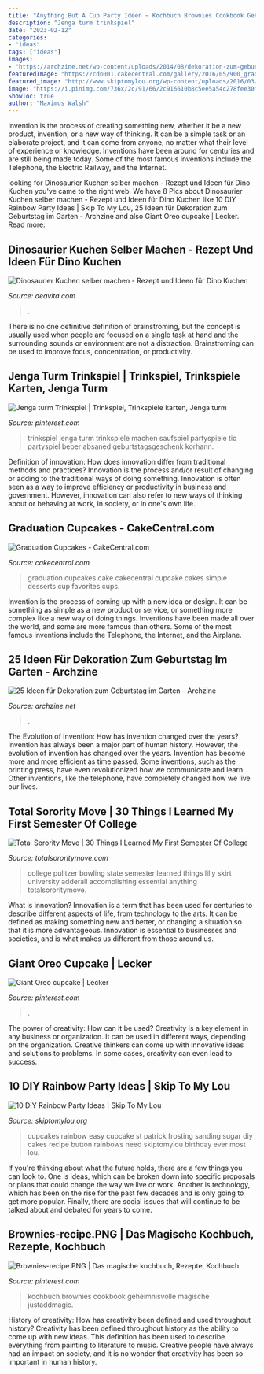 ```yaml
---
title: "Anything But A Cup Party Ideen ~ Kochbuch Brownies Cookbook Geheimnisvolle Magische Justaddmagic"
description: "Jenga turm trinkspiel"
date: "2023-02-12"
categories:
- "ideas"
tags: ["ideas"]
images:
- "https://archzine.net/wp-content/uploads/2014/08/dekoration-zum-geburtstag-rosa-tisch.jpg"
featuredImage: "https://cdn001.cakecentral.com/gallery/2016/05/900_graduation-cupcakes-9349922uI1L.jpeg"
featured_image: "http://www.skiptomylou.org/wp-content/uploads/2016/03/rainbow-cupcakes.jpg"
image: "https://i.pinimg.com/736x/2c/91/66/2c916610b8c5ee5a54c278fee30f29d0.jpg"
ShowToc: true
author: "Maximus Walsh"
---
```



Invention is the process of creating something new, whether it be a new product, invention, or a new way of thinking. It can be a simple task or an elaborate project, and it can come from anyone, no matter what their level of experience or knowledge. Inventions have been around for centuries and are still being made today. Some of the most famous inventions include the Telephone, the Electric Railway, and the Internet.

	

		
looking for Dinosaurier Kuchen selber machen - Rezept und Ideen für Dino Kuchen you've came to the right web. We have 8 Pics about Dinosaurier Kuchen selber machen - Rezept und Ideen für Dino Kuchen like 10 DIY Rainbow Party Ideas | Skip To My Lou, 25 Ideen für Dekoration zum Geburtstag im Garten - Archzine and also Giant Oreo cupcake | Lecker. Read more:
		
    
## Dinosaurier Kuchen Selber Machen - Rezept Und Ideen Für Dino Kuchen

<img loading=lazy src="https://deavita.com/wp-content/uploads/2018/11/dinosaurier-torte-cupcakes-geburtstag-dekorieren-spielzeuge-geburtstagskerzen.jpg" onerror="this.onerror=null;this.src='https://tse2.mm.bing.net/th?id=OIP.phpQnSxsuAsHVRssqZESwQHaLJ&amp;pid=15.1';" alt="Dinosaurier Kuchen selber machen - Rezept und Ideen für Dino Kuchen">

_Source: deavita.com_

>. 

	

There is no one definitive definition of brainstroming, but the concept is usually used when people are focused on a single task at hand and the surrounding sounds or environment are not a distraction. Brainstroming can be used to improve focus, concentration, or productivity.

    
## Jenga Turm Trinkspiel | Trinkspiel, Trinkspiele Karten, Jenga Turm

<img loading=lazy src="https://i.pinimg.com/736x/35/98/67/359867850597a52ea5b73129e6983178.jpg" onerror="this.onerror=null;this.src='https://tse4.mm.bing.net/th?id=OIP.WpB8_H0Pf2Tn0zc3J6HsqQHaNK&amp;pid=15.1';" alt="Jenga turm Trinkspiel | Trinkspiel, Trinkspiele karten, Jenga turm">

_Source: pinterest.com_

>trinkspiel jenga turm trinkspiele machen saufspiel partyspiele tic partyspiel beber absaned geburtstagsgeschenk korhann. 

	

Definition of innovation: How does innovation differ from traditional methods and practices?
Innovation is the process and/or result of changing or adding to the traditional ways of doing something. Innovation is often seen as a way to improve efficiency or productivity in business and government. However, innovation can also refer to new ways of thinking about or behaving at work, in society, or in one's own life.

    
## Graduation Cupcakes - CakeCentral.com

<img loading=lazy src="https://cdn001.cakecentral.com/gallery/2016/05/900_graduation-cupcakes-9349922uI1L.jpeg" onerror="this.onerror=null;this.src='https://tse2.mm.bing.net/th?id=OIP.vNv4ooUsooOjo5dIeODxrwHaJ4&amp;pid=15.1';" alt="Graduation Cupcakes - CakeCentral.com">

_Source: cakecentral.com_

>graduation cupcakes cake cakecentral cupcake cakes simple desserts cup favorites cups. 

	

Invention is the process of coming up with a new idea or design. It can be something as simple as a new product or service, or something more complex like a new way of doing things. Inventions have been made all over the world, and some are more famous than others. Some of the most famous inventions include the Telephone, the Internet, and the Airplane.

    
## 25 Ideen Für Dekoration Zum Geburtstag Im Garten - Archzine

<img loading=lazy src="https://archzine.net/wp-content/uploads/2014/08/dekoration-zum-geburtstag-rosa-tisch.jpg" onerror="this.onerror=null;this.src='https://tse1.mm.bing.net/th?id=OIP.wTPSm0BHRkJ_HOIv5J9a9wHaJs&amp;pid=15.1';" alt="25 Ideen für Dekoration zum Geburtstag im Garten - Archzine">

_Source: archzine.net_

>. 

	

The Evolution of Invention: How has invention changed over the years?
Invention has always been a major part of human history. However, the evolution of invention has changed over the years. Invention has become more and more efficient as time passed. Some inventions, such as the printing press, have even revolutionized how we communicate and learn. Other inventions, like the telephone, have completely changed how we live our lives.

    
## Total Sorority Move | 30 Things I Learned My First Semester Of College

<img loading=lazy src="https://cdn.totalsororitymove.com/wp-content/uploads/2013/03/573c8c9a2f34cc58244cb422b88b6efb71256862.jpg" onerror="this.onerror=null;this.src='https://tse2.mm.bing.net/th?id=OIP.39yzn0CVL3KbhXKISGLEGQHaJ4&amp;pid=15.1';" alt="Total Sorority Move | 30 Things I Learned My First Semester Of College">

_Source: totalsororitymove.com_

>college pulitzer bowling state semester learned things lilly skirt university adderall accomplishing essential anything totalsororitymove. 

	

What is innovation?
Innovation is a term that has been used for centuries to describe different aspects of life, from technology to the arts. It can be defined as making something new and better, or changing a situation so that it is more advantageous. Innovation is essential to businesses and societies, and is what makes us different from those around us.

    
## Giant Oreo Cupcake | Lecker

<img loading=lazy src="https://i.pinimg.com/originals/d5/5d/16/d55d16ea6f246d9bc90820487bc4e18a.jpg" onerror="this.onerror=null;this.src='https://tse2.mm.bing.net/th?id=OIP.5fXgZRlThzn9kJyY8C88KgHaJ4&amp;pid=15.1';" alt="Giant Oreo cupcake | Lecker">

_Source: pinterest.com_

>. 

	

The power of creativity: How can it be used?
Creativity is a key element in any business or organization. It can be used in different ways, depending on the organization. Creative thinkers can come up with innovative ideas and solutions to problems. In some cases, creativity can even lead to success.

    
## 10 DIY Rainbow Party Ideas | Skip To My Lou

<img loading=lazy src="http://www.skiptomylou.org/wp-content/uploads/2016/03/rainbow-cupcakes.jpg" onerror="this.onerror=null;this.src='https://tse2.mm.bing.net/th?id=OIP.SiaqxtmTFWx0nezvPjlxrAHaKs&amp;pid=15.1';" alt="10 DIY Rainbow Party Ideas | Skip To My Lou">

_Source: skiptomylou.org_

>cupcakes rainbow easy cupcake st patrick frosting sanding sugar diy cakes recipe button rainbows need skiptomylou birthday ever most lou. 

	

If you're thinking about what the future holds, there are a few things you can look to. One is ideas, which can be broken down into specific proposals or plans that could change the way we live or work. Another is technology, which has been on the rise for the past few decades and is only going to get more popular. Finally, there are social issues that will continue to be talked about and debated for years to come.

    
## Brownies-recipe.PNG | Das Magische Kochbuch, Rezepte, Kochbuch

<img loading=lazy src="https://i.pinimg.com/736x/2c/91/66/2c916610b8c5ee5a54c278fee30f29d0.jpg" onerror="this.onerror=null;this.src='https://tse1.mm.bing.net/th?id=OIP.UiIod7jMzqh7QgOgn6z_iwHaFA&amp;pid=15.1';" alt="Brownies-recipe.PNG | Das magische kochbuch, Rezepte, Kochbuch">

_Source: pinterest.com_

>kochbuch brownies cookbook geheimnisvolle magische justaddmagic. 

	

History of creativity: How has creativity been defined and used throughout history?
Creativity has been defined throughout history as the ability to come up with new ideas. This definition has been used to describe everything from painting to literature to music. Creative people have always had an impact on society, and it is no wonder that creativity has been so important in human history.

